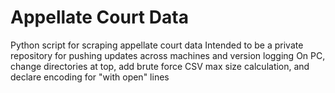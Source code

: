 # Appellate Court Data
Python script for scraping appellate court data
Intended to be a private repository for pushing updates across machines and version logging
On PC, change directories at top, add brute force CSV max size calculation, and declare encoding for "with open" lines
